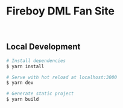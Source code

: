 # Fireboy DML Fan Site

<br />

## Local Development

```bash
# Install dependencies
$ yarn install

# Serve with hot reload at localhost:3000
$ yarn dev

# Generate static project
$ yarn build
```
